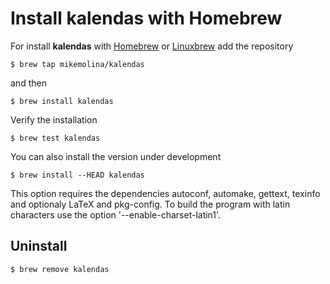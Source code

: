 Install kalendas with Homebrew
==============================

For install **kalendas** with [Homebrew](http://brew.sh/) or [Linuxbrew](http://linuxbrew.sh/) add the repository

    $ brew tap mikemolina/kalendas
and then

    $ brew install kalendas
Verify the installation

    $ brew test kalendas
You can also install the version under development

    $ brew install --HEAD kalendas
This option requires the dependencies autoconf, automake, gettext, texinfo and
optionaly LaTeX and pkg-config. To build the program with latin characters use
the option '--enable-charset-latin1'.

Uninstall
---------
    $ brew remove kalendas
